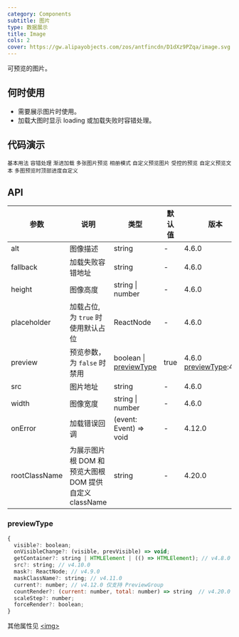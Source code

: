 ```yaml
---
category: Components
subtitle: 图片
type: 数据展示
title: Image
cols: 2
cover: https://gw.alipayobjects.com/zos/antfincdn/D1dXz9PZqa/image.svg
---
```


可预览的图片。

## 何时使用

- 需要展示图片时使用。
- 加载大图时显示 loading 或加载失败时容错处理。

## 代码演示

<code src="./demo/basic.tsx">基本用法</code>
<code src="./demo/fallback.tsx">容错处理</code>
<code src="./demo/placeholder.tsx">渐进加载</code>
<code src="./demo/preview-group.tsx">多张图片预览</code>
<code src="./demo/preview-group-visible.tsx">相册模式</code>
<code src="./demo/previewSrc.tsx">自定义预览图片</code>
<code src="./demo/controlled-preview.tsx">受控的预览</code>
<code src="./demo/preview-mask.tsx">自定义预览文本</code>
<code src="./demo/preview-group-top-progress.tsx">多图预览时顶部进度自定义</code>

## API

| 参数          | 说明                                                   | 类型                                   | 默认值 | 版本                                    |
| ------------- | ------------------------------------------------------ | -------------------------------------- | ------ | --------------------------------------- |
| alt           | 图像描述                                               | string                                 | -      | 4.6.0                                   |
| fallback      | 加载失败容错地址                                       | string                                 | -      | 4.6.0                                   |
| height        | 图像高度                                               | string \| number                       | -      | 4.6.0                                   |
| placeholder   | 加载占位, 为 `true` 时使用默认占位                     | ReactNode                              | -      | 4.6.0                                   |
| preview       | 预览参数，为 `false` 时禁用                            | boolean \| [previewType](#previewType) | true   | 4.6.0 [previewType](#previewType):4.7.0 |
| src           | 图片地址                                               | string                                 | -      | 4.6.0                                   |
| width         | 图像宽度                                               | string \| number                       | -      | 4.6.0                                   |
| onError       | 加载错误回调                                           | (event: Event) => void                 | -      | 4.12.0                                  |
| rootClassName | 为展示图片根 DOM 和预览大图根 DOM 提供自定义 className | string                                 | -      | 4.20.0                                  |

### previewType

```js
{
  visible?: boolean;
  onVisibleChange?: (visible, prevVisible) => void;
  getContainer?: string | HTMLElement | (() => HTMLElement); // v4.8.0
  src?: string; // v4.10.0
  mask?: ReactNode; // v4.9.0
  maskClassName?: string; // v4.11.0
  current?: number; // v4.12.0 仅支持 PreviewGroup
  countRender?: (current: number, total: number) => string  // v4.20.0 仅支持 PreviewGroup
  scaleStep?: number;
  forceRender?: boolean;
}
```

其他属性见 [&lt;img>](https://developer.mozilla.org/en-US/docs/Web/HTML/Element/img#Attributes)
